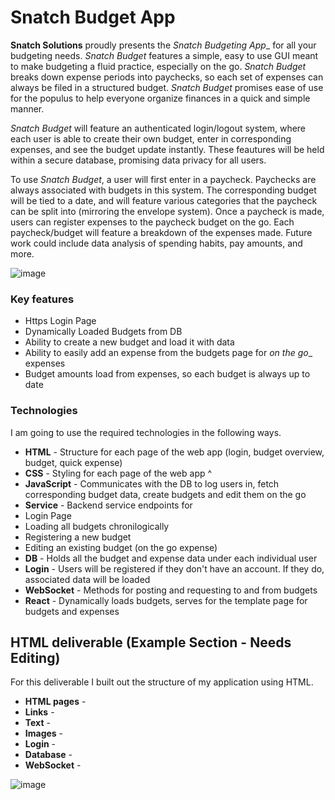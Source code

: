 # Snatch Budget App

  **Snatch Solutions** proudly presents the _Snatch Budgeting App__ for all your budgeting needs. _Snatch Budget_ features a simple, easy to use GUI meant to make budgeting a fluid practice, especially on the go. _Snatch Budget_ breaks down expense periods into paychecks, so each set of expenses can always be filed in a structured budget. _Snatch Budget_ promises ease of use for the populus to help everyone organize finances in a quick and simple manner.

  _Snatch Budget_ will feature an authenticated login/logout system, where each user is able to create their own budget, enter in corresponding expenses, and see the budget update instantly. These feautures will be held within a secure database, promising data privacy for all users.

  To use _Snatch Budget_, a user will first enter in a paycheck. Paychecks are always associated with budgets in this system. The corresponding budget will be tied to a date, and will feature various categories that the paycheck can be split into (mirroring the envelope system). Once a paycheck is made, users can register expenses to the paycheck budget on the go. Each paycheck/budget will feature a breakdown of the expenses made. Future work could include data analysis of spending habits, pay amounts, and more.

![image](https://github.com/Chaser2143/SnatchSolutions/assets/105551586/b6839700-19ad-416f-8e39-82f9c85086cc)

### Key features
- Https Login Page
- Dynamically Loaded Budgets from DB
- Ability to create a new budget and load it with data
- Ability to easily add an expense from the budgets page for _on the go__ expenses
- Budget amounts load from expenses, so each budget is always up to date

### Technologies

I am going to use the required technologies in the following ways.

- **HTML** - Structure for each page of the web app (login, budget overview, budget, quick expense)
- **CSS** - Styling for each page of the web app ^
- **JavaScript** - Communicates with the DB to log users in, fetch corresponding budget data, create budgets and edit them on the go
- **Service** - Backend service endpoints for
- Login Page
- Loading all budgets chronilogically
- Registering a new budget
- Editing an existing budget (on the go expense)
- **DB** - Holds all the budget and expense data under each individual user
- **Login** - Users will be registered if they don't have an account. If they do, associated data will be loaded
- **WebSocket** - Methods for posting and requesting to and from budgets
- **React** - Dynamically loads budgets, serves for the template page for budgets and expenses

## HTML deliverable (Example Section - Needs Editing)

For this deliverable I built out the structure of my application using HTML.

- **HTML pages** - 
- **Links** - 
- **Text** - 
- **Images** - 
- **Login** - 
- **Database** - 
- **WebSocket** - 

![image](https://github.com/Chaser2143/SnatchSolutions/assets/105551586/d409512d-5e20-4a57-923e-a88f9f6cd3d5)
